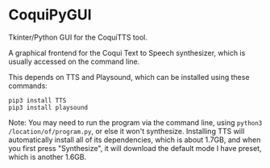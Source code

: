 # CoquiPyGUI
Tkinter/Python GUI for the CoquiTTS tool.

A graphical frontend for the Coqui Text to Speech synthesizer, which is usually accessed on the command line.

This depends on TTS and Playsound, which can be installed using these commands:

```
pip3 install TTS
pip3 install playsound
```

Note: You may need to run the program via the command line, using ```python3 /location/of/program.py```, or else it won't synthesize. Installing TTS will automatically install all of its dependencies, which is about 1.7GB, and when you first press "Synthesize", it will download the default mode I have preset, which is another 1.6GB.
